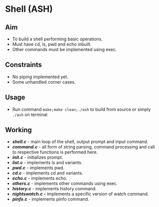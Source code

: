 # Shell (ASH)

## Aim

- To build a shell performing basic operations.
- Must have cd, ls, pwd and echo inbuilt.
- Other commands must be implemented using exec.

## Constraints

- No piping implemented yet.
- Some unhandled corner cases.

## Usage

- Run command
    `make;make clean;./ash` to build from source
    or simply
    `./ash`
    on terminal

## Working

- ___shell.c___ - main loop of the shell, output prompt and input command.
- ___command.c___ - all form of string parsing, command processing and call to respective functions is performed here.
- ___init.c___ - initializes prompt.
- ___list.c___ - implements ls and variants.
- ___pwd.c___ - implements pwd.
- ___cd.c___ - implements cd and variants.
- ___echo.c___ - implements echo.
- ___others.c___ - implements other commands using exec.
- ___history.c___ - implements history command.
- ___nightswatch.c___ - implements a specific version of watch command.
- ___pinfo.c___ - implements pinfo command.
